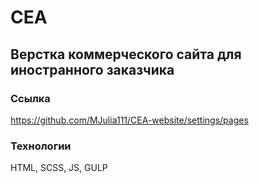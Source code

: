 # CEA

## Верстка коммерческого сайта для иностранного заказчика

### Ссылка 

https://github.com/MJulia111/CEA-website/settings/pages

### Технологии

HTML, SCSS, JS, GULP
